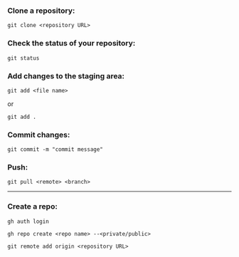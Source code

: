 ### Clone a repository:

```
git clone <repository URL>
```


### Check the status of your repository:

```
git status
```


### Add changes to the staging area:

```
git add <file name>
```

or

```
git add .
```


### Commit changes:

```
git commit -m "commit message"
```


### Push:

```
git pull <remote> <branch>
```


---

### Create a repo:

```
gh auth login
```

```
gh repo create <repo name> --<private/public>
```

```
git remote add origin <repository URL>
```
